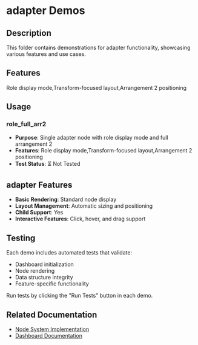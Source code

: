 # adapter Demos

## Description

This folder contains demonstrations for adapter functionality, showcasing various features and use cases.

## Features

Role display mode,Transform-focused layout,Arrangement 2 positioning

## Usage

### role_full_arr2
- **Purpose**: Single adapter node with role display mode and full arrangement 2
- **Features**: Role display mode,Transform-focused layout,Arrangement 2 positioning
- **Test Status**: ⏳ Not Tested

## adapter Features

- **Basic Rendering**: Standard node display
- **Layout Management**: Automatic sizing and positioning
- **Child Support**: Yes
- **Interactive Features**: Click, hover, and drag support

## Testing

Each demo includes automated tests that validate:
- Dashboard initialization
- Node rendering
- Data structure integrity
- Feature-specific functionality

Run tests by clicking the "Run Tests" button in each demo.

## Related Documentation

- [Node System Implementation](../dashboard/implementation-nodes.md)
- [Dashboard Documentation](../dashboard/readme.md)